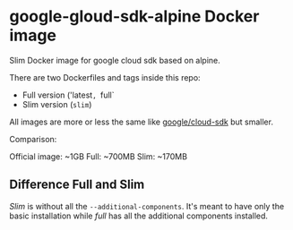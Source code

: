 # google-gloud-sdk-alpine Docker image
Slim Docker image for google cloud sdk based on alpine.

There are two Dockerfiles and tags inside this repo:

- Full version ('latest`, `full`
- Slim version (`slim`)

All images are more or less the same like [google/cloud-sdk](https://hub.docker.com/r/google/cloud-sdk/) but smaller.

Comparison:

Official image: ~1GB
Full: ~700MB
Slim: ~170MB

## Difference Full and Slim

*Slim* is without all the `--additional-components`. It's meant to have only the basic installation while *full* has all the additional components installed.
